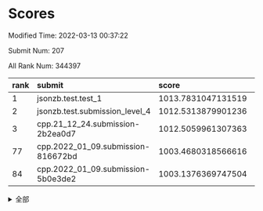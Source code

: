 # Scores

Modified Time: 2022-03-13 00:37:22

Submit Num: 207

All Rank Num: 344397

| rank |               submit               |       score        |       sigma        | pk_num |
| :--- | :--------------------------------- | :----------------- | :----------------- | :----- |
| 1    | jsonzb.test.test_1                 | 1013.7831047131519 | 0.8182383896747356 | 6661   |
| 2    | jsonzb.test.submission_level_4     | 1012.5313879901236 | 0.7774657859506676 | 6657   |
| 3    | cpp.21_12_24.submission-2b2ea0d7   | 1012.5059961307363 | 0.7812958188615742 | 6651   |
| 77   | cpp.2022_01_09.submission-816672bd | 1003.4680318566616 | 0.7230049887544598 | 6654   |
| 84   | cpp.2022_01_09.submission-5b0e3de2 | 1003.1376369747504 | 0.7056686791282443 | 6650   |


<details>
<summary>全部</summary>

| rank |                 submit                 |       score        |       sigma        | pk_num |
| :--- | :------------------------------------- | :----------------- | :----------------- | :----- |
| 1    | jsonzb.test.test_1                     | 1013.7831047131519 | 0.8182383896747356 | 6661   |
| 2    | jsonzb.test.submission_level_4         | 1012.5313879901236 | 0.7774657859506676 | 6657   |
| 3    | cpp.21_12_24.submission-2b2ea0d7       | 1012.5059961307363 | 0.7812958188615742 | 6651   |
| 4    | gobigger.level_3.submission_level_3_42 | 1011.9594317901167 | 0.7686656493738098 | 6653   |
| 5    | gobigger.level_3.submission_level_3_9  | 1011.5042436439925 | 0.7632722656933262 | 6653   |
| 6    | gobigger.level_3.submission_level_3_19 | 1011.2219671346918 | 0.8117334875659034 | 6659   |
| 7    | gobigger.level_3.submission_level_3_16 | 1011.1397147955196 | 0.7849537382866456 | 6651   |
| 8    | gobigger.level_3.submission_level_3_6  | 1011.0565092507663 | 0.7510178008221785 | 6656   |
| 9    | gobigger.level_3.submission_level_3_27 | 1010.9340520245756 | 0.7655207202561912 | 6657   |
| 10   | gobigger.level_3.submission_level_3_41 | 1010.9161172886897 | 0.7558644305448683 | 6655   |
| 11   | gobigger.level_3.submission_level_3_4  | 1010.8543333585905 | 0.7635115330421228 | 6656   |
| 12   | gobigger.level_3.submission_level_3_10 | 1010.8249143855261 | 0.7503431479093451 | 6655   |
| 13   | gobigger.level_3.submission_level_3_21 | 1010.7434427428816 | 0.7844083410869211 | 6656   |
| 14   | gobigger.level_3.submission_level_3_30 | 1010.6744235692813 | 0.7702732690213856 | 6652   |
| 15   | gobigger.level_3.submission_level_3_14 | 1010.5725064290359 | 0.7635073271973584 | 6653   |
| 16   | gobigger.level_3.submission_level_3_15 | 1010.5658056416361 | 0.755304690712204  | 6658   |
| 17   | gobigger.level_3.submission_level_3_36 | 1010.5248606050677 | 0.7727202328803281 | 6653   |
| 18   | gobigger.level_3.submission_level_3_20 | 1010.4158427101365 | 0.7633033591345327 | 6652   |
| 19   | gobigger.level_3.submission_level_3_35 | 1010.288565180049  | 0.7485493723186416 | 6651   |
| 20   | gobigger.level_3.submission_level_3_5  | 1010.276899165225  | 0.7822341914722769 | 6656   |
| 21   | gobigger.level_3.submission_level_3_0  | 1010.1067631466001 | 0.7622613211146708 | 6654   |
| 22   | gobigger.level_3.submission_level_3_34 | 1010.0943433592782 | 0.7758089344069603 | 6655   |
| 23   | gobigger.level_3.submission_level_3_24 | 1010.0849304298476 | 0.751549090495867  | 6657   |
| 24   | gobigger.level_3.submission_level_3_26 | 1010.0744007746853 | 0.7544135135218762 | 6658   |
| 25   | gobigger.level_3.submission_level_3_7  | 1010.0027612316768 | 0.7470258870288276 | 6648   |
| 26   | gobigger.level_3.submission_level_3_25 | 1009.9931220000556 | 0.7575648194485475 | 6652   |
| 27   | gobigger.level_3.submission_level_3_48 | 1009.9884078856254 | 0.7564272237706242 | 6650   |
| 28   | gobigger.level_3.submission_level_3_22 | 1009.9089791689513 | 0.7589860400142722 | 6650   |
| 29   | gobigger.level_3.submission_level_3_39 | 1009.8997399053334 | 0.7524026156699265 | 6655   |
| 30   | gobigger.level_3.submission_level_3_2  | 1009.8977918889354 | 0.7366039031964736 | 6657   |
| 31   | gobigger.level_3.submission_level_3_3  | 1009.859253874529  | 0.767890933471672  | 6649   |
| 32   | gobigger.level_3.submission_level_3_31 | 1009.8334192603584 | 0.7469037283346077 | 6658   |
| 33   | gobigger.level_3.submission_level_3_28 | 1009.8294299704227 | 0.7820286267092905 | 6656   |
| 34   | gobigger.level_3.submission_level_3_45 | 1009.7755567441295 | 0.7479560388457082 | 6659   |
| 35   | gobigger.level_3.submission_level_3_13 | 1009.7476485254916 | 0.76072688817684   | 6652   |
| 36   | gobigger.level_3.submission_level_3_37 | 1009.6599938501474 | 0.7428720280671719 | 6656   |
| 37   | gobigger.level_3.submission_level_3_29 | 1009.6472023163116 | 0.7590099258897028 | 6649   |
| 38   | gobigger.level_3.submission_level_3_12 | 1009.6106293677127 | 0.7470541297353939 | 6653   |
| 39   | gobigger.level_3.submission_level_3_18 | 1009.5748484873509 | 0.7515727795810886 | 6659   |
| 40   | gobigger.level_3.submission_level_3_47 | 1009.506537712227  | 0.7441363099513219 | 6650   |
| 41   | gobigger.level_3.submission_level_3_23 | 1009.4606462778904 | 0.7603008874310287 | 6652   |
| 42   | gobigger.level_3.submission_level_3_40 | 1009.4582908999405 | 0.7598062185005884 | 6653   |
| 43   | gobigger.level_3.submission_level_3_11 | 1009.4421404619545 | 0.7427549173975705 | 6659   |
| 44   | gobigger.level_3.submission_level_3_8  | 1009.3433886277858 | 0.7465887484951906 | 6656   |
| 45   | gobigger.level_3.submission_level_3_43 | 1009.3290584353731 | 0.7628632828394188 | 6653   |
| 46   | gobigger.level_3.submission_level_3_32 | 1008.9752418800601 | 0.7499004373124233 | 6655   |
| 47   | gobigger.level_3.submission_level_3_44 | 1008.9024952750718 | 0.7463971620463229 | 6655   |
| 48   | gobigger.level_3.submission_level_3_1  | 1008.7092047593204 | 0.7434814906423587 | 6653   |
| 49   | gobigger.level_3.submission_level_3_46 | 1008.6352781616008 | 0.745157758802257  | 6650   |
| 50   | gobigger.level_3.submission_level_3_33 | 1008.5900923596922 | 0.7377097775321554 | 6656   |
| 51   | gobigger.level_3.submission_level_3_38 | 1008.4858326973672 | 0.7477504624845405 | 6656   |
| 52   | gobigger.level_3.submission_level_3_49 | 1008.382109066955  | 0.7374254468181946 | 6652   |
| 53   | gobigger.level_3.submission_level_3_17 | 1008.0814653174014 | 0.7661845733287082 | 6658   |
| 54   | gobigger.level_1.submission_level_1_1  | 1004.9084004233306 | 0.72626816826179   | 6653   |
| 55   | gobigger.level_1.submission_level_1_36 | 1004.2407828137374 | 0.7098059631051029 | 6651   |
| 56   | gobigger.level_1.submission_level_1_26 | 1004.1584398221239 | 0.720368566633128  | 6656   |
| 57   | gobigger.level_1.submission_level_1_49 | 1004.0963049013428 | 0.7140885436118847 | 6654   |
| 58   | gobigger.level_1.submission_level_1_38 | 1004.0215249194389 | 0.7116115496586531 | 6656   |
| 59   | gobigger.level_1.submission_level_1_45 | 1003.9628087371002 | 0.7206947790665221 | 6657   |
| 60   | gobigger.level_1.submission_level_1_18 | 1003.9279599212764 | 0.7215106389923853 | 6655   |
| 61   | gobigger.level_1.submission_level_1_12 | 1003.8828769045375 | 0.7196887611407021 | 6657   |
| 62   | gobigger.level_1.submission_level_1_40 | 1003.8751215321848 | 0.7161429428516541 | 6652   |
| 63   | gobigger.level_1.submission_level_1_7  | 1003.8678902775257 | 0.7171960771148119 | 6656   |
| 64   | gobigger.level_1.submission_level_1_39 | 1003.8367528462127 | 0.7189740196146497 | 6657   |
| 65   | gobigger.level_1.submission_level_1_29 | 1003.7744912924315 | 0.7114376038132516 | 6654   |
| 66   | gobigger.level_1.submission_level_1_6  | 1003.763661353461  | 0.7240779001129931 | 6654   |
| 67   | gobigger.level_1.submission_level_1_13 | 1003.7507409105142 | 0.7158771176495204 | 6653   |
| 68   | gobigger.level_1.submission_level_1_34 | 1003.7461342390844 | 0.7254992454822408 | 6651   |
| 69   | gobigger.level_1.submission_level_1_21 | 1003.7453231156601 | 0.7169604402384079 | 6657   |
| 70   | gobigger.level_1.submission_level_1_48 | 1003.7391322036119 | 0.7222393319343223 | 6655   |
| 71   | gobigger.level_1.submission_level_1_32 | 1003.7214933402088 | 0.726365710300839  | 6655   |
| 72   | gobigger.level_1.submission_level_1_11 | 1003.6689031698751 | 0.7123466206084234 | 6655   |
| 73   | gobigger.level_1.submission_level_1_42 | 1003.6554779932522 | 0.7186318033584879 | 6654   |
| 74   | gobigger.level_1.submission_level_1_14 | 1003.6286705640949 | 0.7133117558862485 | 6650   |
| 75   | gobigger.level_1.submission_level_1_0  | 1003.6161320447582 | 0.7200799215310232 | 6657   |
| 76   | gobigger.level_1.submission_level_1_46 | 1003.4923246658966 | 0.7197587986541593 | 6652   |
| 77   | cpp.2022_01_09.submission-816672bd     | 1003.4680318566616 | 0.7230049887544598 | 6654   |
| 78   | gobigger.level_1.submission_level_1_9  | 1003.4659882827078 | 0.7100974273964434 | 6652   |
| 79   | gobigger.level_1.submission_level_1_33 | 1003.3113798040914 | 0.7202212238714018 | 6655   |
| 80   | gobigger.level_1.submission_level_1_10 | 1003.2688918314731 | 0.7125232193343313 | 6660   |
| 81   | gobigger.level_1.submission_level_1_35 | 1003.2103917776184 | 0.7093476271650508 | 6650   |
| 82   | gobigger.level_1.submission_level_1_3  | 1003.2037040536372 | 0.7144283987750433 | 6658   |
| 83   | gobigger.level_1.submission_level_1_30 | 1003.2002560216906 | 0.7345333512263309 | 6658   |
| 84   | cpp.2022_01_09.submission-5b0e3de2     | 1003.1376369747504 | 0.7056686791282443 | 6650   |
| 85   | gobigger.level_1.submission_level_1_37 | 1003.1082175708003 | 0.7156451513160595 | 6657   |
| 86   | gobigger.level_1.submission_level_1_27 | 1002.946955994325  | 0.7150028828526965 | 6653   |
| 87   | gobigger.level_1.submission_level_1_4  | 1002.9046715303372 | 0.7151740510540435 | 6654   |
| 88   | gobigger.level_1.submission_level_1_2  | 1002.9019891072974 | 0.7245036978308438 | 6657   |
| 89   | gobigger.level_1.submission_level_1_44 | 1002.8838687251923 | 0.7190888367825338 | 6652   |
| 90   | gobigger.level_1.submission_level_1_16 | 1002.8438148198757 | 0.7232281590705969 | 6652   |
| 91   | gobigger.level_1.submission_level_1_15 | 1002.841443962357  | 0.7074839574746695 | 6652   |
| 92   | gobigger.level_1.submission_level_1_8  | 1002.7900507038001 | 0.7167371559817151 | 6662   |
| 93   | gobigger.level_1.submission_level_1_19 | 1002.7450872837887 | 0.7100451843608244 | 6657   |
| 94   | gobigger.level_1.submission_level_1_43 | 1002.7410040162499 | 0.7086483658798413 | 6657   |
| 95   | gobigger.level_1.submission_level_1_22 | 1002.7281193907755 | 0.7123794691582584 | 6655   |
| 96   | gobigger.level_1.submission_level_1_17 | 1002.6836565405089 | 0.707823588424173  | 6651   |
| 97   | gobigger.level_1.submission_level_1_31 | 1002.6615613313128 | 0.7153813258439677 | 6653   |
| 98   | gobigger.level_1.submission_level_1_47 | 1002.6425932993777 | 0.7113056600737057 | 6659   |
| 99   | gobigger.level_1.submission_level_1_41 | 1002.6249102505565 | 0.7161678247532519 | 6655   |
| 100  | gobigger.level_1.submission_level_1_28 | 1002.5588041175446 | 0.7160509284628369 | 6653   |
| 101  | gobigger.level_1.submission_level_1_23 | 1002.4551286227505 | 0.7054894768372182 | 6654   |
| 102  | gobigger.level_1.submission_level_1_24 | 1002.4132951080625 | 0.7150794087572434 | 6653   |
| 103  | gobigger.level_1.submission_level_1_5  | 1002.3622468032731 | 0.7102343155541927 | 6657   |
| 104  | gobigger.level_1.submission_level_1_25 | 1002.3503904508691 | 0.7261156581628347 | 6656   |
| 105  | gobigger.level_1.submission_level_1_20 | 1002.2250201846339 | 0.712365802089463  | 6653   |
| 106  | gobigger.random.submission_random_10   | 997.8877619262686  | 0.6975544466252583 | 6652   |
| 107  | gobigger.random.submission_random_11   | 997.6229263235407  | 0.7005121053669213 | 6655   |
| 108  | gobigger.random.submission_random_32   | 997.5213049833884  | 0.6985485247869847 | 6660   |
| 109  | gobigger.random.submission_random_35   | 997.2173270898036  | 0.703416688839099  | 6652   |
| 110  | gobigger.random.submission_random_47   | 997.0704688810528  | 0.7179446583345435 | 6656   |
| 111  | gobigger.random.submission_random_17   | 996.9388064830856  | 0.7011042121570145 | 6655   |
| 112  | gobigger.random.submission_random_6    | 996.9351840281435  | 0.7167829869925262 | 6652   |
| 113  | gobigger.random.submission_random_7    | 996.8879292213829  | 0.6975937733928556 | 6651   |
| 114  | gobigger.random.submission_random_25   | 996.8730871994647  | 0.7189118016739863 | 6657   |
| 115  | gobigger.random.submission_random_45   | 996.7019071703708  | 0.7010823709694026 | 6655   |
| 116  | gobigger.random.submission_random_43   | 996.6659989288919  | 0.7204595629054731 | 6656   |
| 117  | gobigger.random.submission_random_9    | 996.6375320588733  | 0.6976226756030516 | 6660   |
| 118  | gobigger.random.submission_random_15   | 996.606116663184   | 0.7032232263786035 | 6659   |
| 119  | gobigger.random.submission_random_18   | 996.57112401693    | 0.6996405537019005 | 6657   |
| 120  | gobigger.random.submission_random_30   | 996.4855734730901  | 0.7107241547826305 | 6664   |
| 121  | gobigger.random.submission_random_19   | 996.3642075933607  | 0.7029804199250249 | 6650   |
| 122  | gobigger.random.submission_random_3    | 996.3421556874439  | 0.6979289431935736 | 6655   |
| 123  | gobigger.random.submission_random_44   | 996.3179378112915  | 0.7085396146683098 | 6659   |
| 124  | gobigger.random.submission_random_49   | 996.2886254393431  | 0.7137646292997002 | 6665   |
| 125  | gobigger.random.submission_random_12   | 996.1912109941679  | 0.7017476720005821 | 6659   |
| 126  | gobigger.random.submission_random_46   | 996.1419542521043  | 0.6932815868444652 | 6653   |
| 127  | gobigger.random.submission_random_48   | 996.060825744843   | 0.7284774105084842 | 6654   |
| 128  | gobigger.random.submission_random_21   | 996.0267519712509  | 0.7091356636637506 | 6656   |
| 129  | gobigger.random.submission_random_24   | 996.0101628544421  | 0.7074665678512833 | 6657   |
| 130  | gobigger.random.submission_random_2    | 995.9855804613157  | 0.7094140239232892 | 6655   |
| 131  | gobigger.random.submission_random_16   | 995.9679538988527  | 0.709266345476642  | 6648   |
| 132  | gobigger.random.submission_random_41   | 995.956417933001   | 0.7127131121909392 | 6650   |
| 133  | gobigger.random.submission_random_38   | 995.9007518262168  | 0.7070073891188847 | 6654   |
| 134  | gobigger.random.submission_random_29   | 995.8221866974387  | 0.7022154638122655 | 6657   |
| 135  | gobigger.random.submission_random_36   | 995.8138185731436  | 0.7223963879816135 | 6652   |
| 136  | gobigger.random.submission_random_27   | 995.7881296349202  | 0.7097658112327796 | 6656   |
| 137  | gobigger.random.submission_random_14   | 995.7822284287248  | 0.7123616450916845 | 6654   |
| 138  | gobigger.random.submission_random_34   | 995.6481112213916  | 0.7053970106837439 | 6656   |
| 139  | gobigger.random.submission_random_20   | 995.6033989830745  | 0.6982427930196423 | 6659   |
| 140  | gobigger.random.submission_random_31   | 995.5806873332937  | 0.7094367445814195 | 6651   |
| 141  | gobigger.random.submission_random_39   | 995.4765788388398  | 0.7120992626667828 | 6655   |
| 142  | gobigger.random.submission_random_40   | 995.472509588397   | 0.7097143017159766 | 6662   |
| 143  | gobigger.random.submission_random_26   | 995.4711847679994  | 0.7077254758052633 | 6658   |
| 144  | gobigger.random.submission_random_37   | 995.4314463986053  | 0.7107227000806171 | 6652   |
| 145  | gobigger.random.submission_random_5    | 995.4085149094641  | 0.710372872667227  | 6661   |
| 146  | gobigger.random.submission_random_22   | 995.3603794867083  | 0.7047265606730508 | 6655   |
| 147  | gobigger.random.submission_random_4    | 995.3336005846443  | 0.7110808707149794 | 6659   |
| 148  | gobigger.random.submission_random_0    | 995.2782513035692  | 0.7207586510271519 | 6655   |
| 149  | gobigger.random.submission_random_42   | 995.2061672627897  | 0.7117445527369998 | 6650   |
| 150  | gobigger.random.submission_random_13   | 995.1855758070602  | 0.7164793981377405 | 6659   |
| 151  | gobigger.random.submission_random_23   | 995.1187393844639  | 0.7294658270269347 | 6656   |
| 152  | gobigger.random.submission_random_1    | 995.0714117753641  | 0.7146967913854803 | 6653   |
| 153  | gobigger.random.submission_random_28   | 995.040944317695   | 0.7109039603022034 | 6660   |
| 154  | gobigger.random.submission_random_33   | 994.9476351982819  | 0.7031272091343641 | 6648   |
| 155  | gobigger.random.submission_random_8    | 994.4242690824157  | 0.7215619415486744 | 6657   |
| 156  | gobigger.level_2.submission_level_2_8  | 994.2154837238202  | 0.7334241179675123 | 6655   |
| 157  | gobigger.level_2.submission_level_2_12 | 993.3967733447812  | 0.7275486175735429 | 6656   |
| 158  | gobigger.level_2.submission_level_2_38 | 993.3660440918602  | 0.725242631974204  | 6657   |
| 159  | gobigger.level_2.submission_level_2_33 | 993.2750027694957  | 0.7370543100254558 | 6651   |
| 160  | gobigger.level_2.submission_level_2_7  | 993.0890224499507  | 0.7245839860729092 | 6655   |
| 161  | gobigger.level_2.submission_level_2_6  | 993.0271603732166  | 0.7256544936097254 | 6659   |
| 162  | gobigger.level_2.submission_level_2_10 | 992.9758504251622  | 0.7489053660583662 | 6657   |
| 163  | gobigger.level_2.submission_level_2_18 | 992.9712614062622  | 0.7250673578671809 | 6658   |
| 164  | gobigger.level_2.submission_level_2_31 | 992.8303917225031  | 0.7317317349759301 | 6657   |
| 165  | gobigger.level_2.submission_level_2_30 | 992.7437242182776  | 0.7378307152034116 | 6658   |
| 166  | gobigger.level_2.submission_level_2_5  | 992.6252789453089  | 0.7386942831204413 | 6657   |
| 167  | gobigger.level_2.submission_level_2_44 | 992.6152032358916  | 0.7361369975393993 | 6656   |
| 168  | gobigger.level_2.submission_level_2_17 | 992.6140789824815  | 0.7203649328686078 | 6659   |
| 169  | gobigger.level_2.submission_level_2_49 | 992.5870780817213  | 0.744859821238228  | 6653   |
| 170  | gobigger.level_2.submission_level_2_32 | 992.4712870698828  | 0.7389312736869408 | 6656   |
| 171  | gobigger.level_2.submission_level_2_2  | 992.4435727550937  | 0.7453539443847848 | 6657   |
| 172  | gobigger.level_2.submission_level_2_35 | 992.4196517150756  | 0.7522764620222233 | 6655   |
| 173  | gobigger.level_2.submission_level_2_4  | 992.4088935270241  | 0.7422050038307472 | 6656   |
| 174  | gobigger.level_2.submission_level_2_9  | 992.3943052509193  | 0.7385454935807331 | 6656   |
| 175  | gobigger.level_2.submission_level_2_48 | 992.343829112792   | 0.7508923886707906 | 6659   |
| 176  | gobigger.level_2.submission_level_2_22 | 992.3054686897918  | 0.750174567805804  | 6656   |
| 177  | gobigger.level_2.submission_level_2_41 | 992.2981832113218  | 0.7379153836910829 | 6657   |
| 178  | gobigger.level_2.submission_level_2_40 | 992.278116805716   | 0.7257774178192847 | 6649   |
| 179  | gobigger.level_2.submission_level_2_0  | 992.2344820937815  | 0.7521414144602838 | 6653   |
| 180  | gobigger.level_2.submission_level_2_23 | 992.0920423293067  | 0.7347492337918636 | 6653   |
| 181  | gobigger.level_2.submission_level_2_39 | 992.0548390104957  | 0.7492889169228802 | 6657   |
| 182  | gobigger.level_2.submission_level_2_24 | 991.9796801722532  | 0.762376848561939  | 6652   |
| 183  | gobigger.level_2.submission_level_2_42 | 991.9588812199811  | 0.7417837503360096 | 6654   |
| 184  | gobigger.level_2.submission_level_2_46 | 991.9340102856332  | 0.7385998638798706 | 6655   |
| 185  | gobigger.level_2.submission_level_2_45 | 991.9043252869967  | 0.7534202853998867 | 6656   |
| 186  | gobigger.level_2.submission_level_2_1  | 991.8695828936402  | 0.7411991670749344 | 6654   |
| 187  | gobigger.level_2.submission_level_2_34 | 991.832785761302   | 0.7334932389164557 | 6658   |
| 188  | gobigger.level_2.submission_level_2_26 | 991.8131516390615  | 0.7533073537710987 | 6662   |
| 189  | gobigger.level_2.submission_level_2_3  | 991.796699203894   | 0.7491298922332292 | 6654   |
| 190  | gobigger.level_2.submission_level_2_20 | 991.7902970669293  | 0.7627779858925786 | 6653   |
| 191  | gobigger.level_2.submission_level_2_47 | 991.7431475657837  | 0.7519089511988274 | 6656   |
| 192  | gobigger.level_2.submission_level_2_29 | 991.7346949239211  | 0.7402469082953255 | 6657   |
| 193  | gobigger.level_2.submission_level_2_16 | 991.6976613578117  | 0.7618955343601593 | 6648   |
| 194  | gobigger.level_2.submission_level_2_25 | 991.6804999308763  | 0.7337343833611621 | 6653   |
| 195  | gobigger.level_2.submission_level_2_27 | 991.6686688549659  | 0.7268010463249516 | 6652   |
| 196  | gobigger.level_2.submission_level_2_14 | 991.650959125798   | 0.7426514428360074 | 6658   |
| 197  | gobigger.level_2.submission_level_2_21 | 991.6287938202693  | 0.7376917275974305 | 6656   |
| 198  | gobigger.level_2.submission_level_2_15 | 991.598780467837   | 0.7502148452960911 | 6658   |
| 199  | gobigger.level_2.submission_level_2_13 | 991.3802783855954  | 0.7638149359167831 | 6654   |
| 200  | gobigger.level_2.submission_level_2_43 | 991.2862506417923  | 0.7364674074525588 | 6655   |
| 201  | gobigger.level_2.submission_level_2_19 | 991.2034758223573  | 0.7635388239463412 | 6656   |
| 202  | gobigger.level_2.submission_level_2_28 | 991.1591552973915  | 0.7580044926547687 | 6655   |
| 203  | gobigger.level_2.submission_level_2_36 | 990.3753297473029  | 0.7631225422225553 | 6657   |
| 204  | gobigger.level_2.submission_level_2_11 | 990.2220676205642  | 0.7632594420899623 | 6658   |
| 205  | gobigger.level_2.submission_level_2_37 | 989.9642835571656  | 0.7663479825557082 | 6657   |
| 206  | gobigger.none.submission_none_1        | 977.2867462716288  | 1.33857365988297   | 6655   |
| 207  | gobigger.none.submission_none_0        | 976.6342610626562  | 1.435964983606272  | 6655   |

</details>